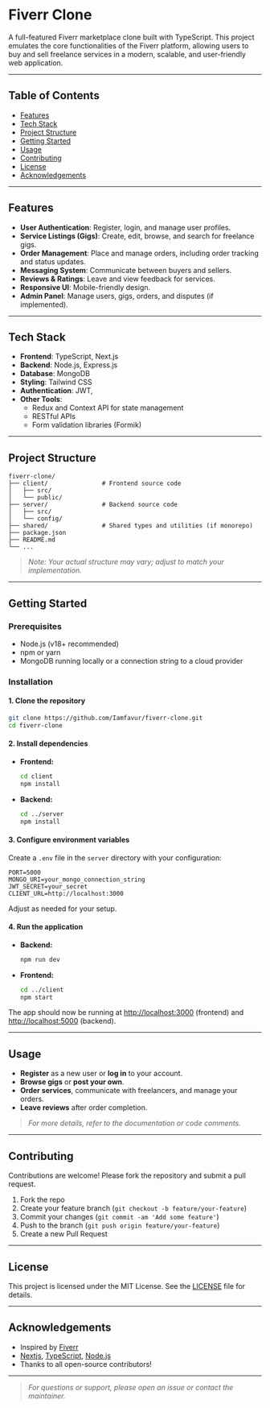 # Fiverr Clone

A full-featured Fiverr marketplace clone built with TypeScript. This project emulates the core functionalities of the Fiverr platform, allowing users to buy and sell freelance services in a modern, scalable, and user-friendly web application.

---

## Table of Contents

- [Features](#features)
- [Tech Stack](#tech-stack)
- [Project Structure](#project-structure)
- [Getting Started](#getting-started)
- [Usage](#usage)
- [Contributing](#contributing)
- [License](#license)
- [Acknowledgements](#acknowledgements)

---

## Features

- **User Authentication**: Register, login, and manage user profiles.
- **Service Listings (Gigs)**: Create, edit, browse, and search for freelance gigs.
- **Order Management**: Place and manage orders, including order tracking and status updates.
- **Messaging System**: Communicate between buyers and sellers.
- **Reviews & Ratings**: Leave and view feedback for services.
- **Responsive UI**: Mobile-friendly design.
- **Admin Panel**: Manage users, gigs, orders, and disputes (if implemented).

---

## Tech Stack

- **Frontend**: TypeScript, Next.js
- **Backend**: Node.js, Express.js 
- **Database**: MongoDB 
- **Styling**: Tailwind CSS 
- **Authentication**: JWT, 
- **Other Tools**: 
  - Redux and Context API for state management
  - RESTful APIs
  - Form validation libraries (Formik)

---

## Project Structure

```
fiverr-clone/
├── client/               # Frontend source code
│   ├── src/
│   └── public/
├── server/               # Backend source code
│   ├── src/
│   └── config/
├── shared/               # Shared types and utilities (if monorepo)
├── package.json
├── README.md
└── ...
```
> _Note: Your actual structure may vary; adjust to match your implementation._

---

## Getting Started

### Prerequisites

- Node.js (v18+ recommended)
- npm or yarn
- MongoDB running locally or a connection string to a cloud provider

### Installation

#### 1. Clone the repository
```bash
git clone https://github.com/Iamfavur/fiverr-clone.git
cd fiverr-clone
```

#### 2. Install dependencies

- **Frontend:**
  ```bash
  cd client
  npm install
  ```

- **Backend:**
  ```bash
  cd ../server
  npm install
  ```

#### 3. Configure environment variables

Create a `.env` file in the `server` directory with your configuration:

```
PORT=5000
MONGO_URI=your_mongo_connection_string
JWT_SECRET=your_secret
CLIENT_URL=http://localhost:3000
```

Adjust as needed for your setup.

#### 4. Run the application

- **Backend:**
  ```bash
  npm run dev
  ```

- **Frontend:**
  ```bash
  cd ../client
  npm start
  ```

The app should now be running at [http://localhost:3000](http://localhost:3000) (frontend) and [http://localhost:5000](http://localhost:5000) (backend).

---

## Usage

- **Register** as a new user or **log in** to your account.
- **Browse gigs** or **post your own**.
- **Order services**, communicate with freelancers, and manage your orders.
- **Leave reviews** after order completion.

> _For more details, refer to the documentation or code comments._

---

## Contributing

Contributions are welcome! Please fork the repository and submit a pull request.

1. Fork the repo
2. Create your feature branch (`git checkout -b feature/your-feature`)
3. Commit your changes (`git commit -am 'Add some feature'`)
4. Push to the branch (`git push origin feature/your-feature`)
5. Create a new Pull Request

---

## License

This project is licensed under the MIT License. See the [LICENSE](LICENSE) file for details.

---

## Acknowledgements

- Inspired by [Fiverr](https://www.fiverr.com/)
- [Nextjs](https://nextjs.org/), [TypeScript](https://www.typescriptlang.org/), [Node.js](https://nodejs.org/)
- Thanks to all open-source contributors!

---

> _For questions or support, please open an issue or contact the maintainer._
